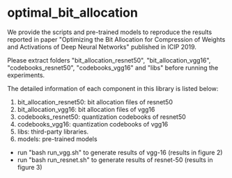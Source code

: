 # optimal_bit_allocation

We provide the scripts and pre-trained models to reproduce the results reported in paper "Optimizing the Bit Allocation for Compression of Weights and Activations of Deep Neural Networks" published in ICIP 2019.

Please extract folders "bit_allocation_resnet50", "bit_allocation_vgg16", "codebooks_resnet50", "codebooks_vgg16" and "libs" before running the experiments.

The detailed information of each component in this library is listed below:

1. bit_allocation_resnet50: bit allocation files of resnet50
2. bit_allocation_vgg16: bit allocation files of vgg16
3. codebooks_resnet50: quantization codebooks of resnet50
4. codebooks_vgg16: quantization codebooks of vgg16
5. libs: third-party libraries.
6. models: pre-trained models

 - run "bash run_vgg.sh" to generate results of vgg-16 (results in figure 2)
 - run "bash run_resnet.sh" to generate results of resnet-50 (results in figure 3)
